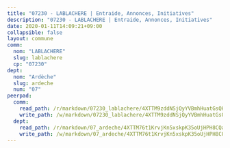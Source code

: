 ```yaml
---
title: "07230 - LABLACHERE | Entraide, Annonces, Initiatives"
description: "07230 - LABLACHERE | Entraide, Annonces, Initiatives"
date: 2020-01-11T14:09:21+09:00
collapsible: false
layout: commune
comm:
  nom: "LABLACHERE"
  slug: lablachere
  cp: "07230"
dept:
  nom: "Ardèche"
  slug: ardeche
  num: "07"
peerpad:
  comm:
    read_path: /r/markdown/07230_lablachere/4XTTM9zddNSjQyYVBmhHuatGsQHoviQfSf9x2nvmBPKVqG43i
    write_path: /w/markdown/07230_lablachere/4XTTM9zddNSjQyYVBmhHuatGsQHoviQfSf9x2nvmBPKVqG43i-K3TgU1jx3eypJN7jNsweFViz2Sp3jBbyTW1LmUv34LWTaikBVCo7g5xh6e2d2CcTc4nVAMrmmfRxzD2GWkb7fg9EMFcahq9ZSnwLu9At8VZadindkoWX9ZXXSXNVyWyQFruwMk1N
  dept:
    read_path: /r/markdown/07_ardeche/4XTTM76t1KrvjKn5xskpK35oUjHPH8CQaLdMsC4TVbgaVPp9H
    write_path: /w/markdown/07_ardeche/4XTTM76t1KrvjKn5xskpK35oUjHPH8CQaLdMsC4TVbgaVPp9H-K3TgTz6XqMtb1TG26LozWQGWzYCmeEroVRKKCBntm7SADEzfC88gC5qx4GzHEVb3Y3CHH1FRtgCq45v9wokwFBFS6YysdmDNnD29f5C4C6FuF2ZpCUFJZY3XzmFx1kWscUwpw6qR
---
```


